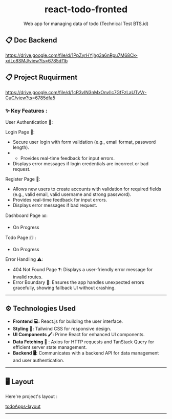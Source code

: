 <h1 align="center" id="title">react-todo-fronted</h1>

<p align="center" id="description">Web app for managing data of todo (Technical Test BTS.id)</p>

## 📋 Doc Backend
https://drive.google.com/file/d/1PpZyrHYjhg3a6nRpu7M68Ck-xdLc8SMJ/view?ts=6785df1b

## 📋 Project Ruquirment
https://drive.google.com/file/d/1cR3vIN3nMxOnvIlc7GfFzLaUTvVr-CuC/view?ts=6785dfa5

### ✨ Key Features :
User Authentication 🔑:

Login Page 🛂:
- Secure user login with form validation (e.g., email format, password length).
- - Provides real-time feedback for input errors.
- Displays error messages if login credentials are incorrect or bad request.

Register Page 📝:
- Allows new users to create accounts with validation for required fields (e.g., valid email, valid username and strong password).
- Provides real-time feedback for input errors.
- Displays error messages if bad request.

Dashboard Page 📊:
- On Progress

Todo Page 🗊 :
- On Progress

Error Handling ⚠️:
- 404 Not Found Page ❓: Displays a user-friendly error message for invalid routes.
- Error Boundary 🚧: Ensures the app handles unexpected errors gracefully, showing fallback UI without crashing.

---

## ⚙️ Technologies Used

- **Frontend 💻:** React.js for building the user interface.
- **Styling 🎨:** Tailwind CSS for responsive design.
- **UI Components 🖌️:** Prime React for enhanced UI components.
- **Data Fetching 📡** : Axios for HTTP requests and TanStack Query for efficient server state management.
- **Backend 🖥️:** Communicates with a backend API for data management and user authentication.

---

<h2>🖥️ Layout</h2>

Here're project's layout :

[todoApps-layout](https://www.figma.com/design/tSlIMeRfe5xNTEGHRcefPJ/todo?m=auto&t=Y4JLx7ViAHU7DMAE-6)

---
